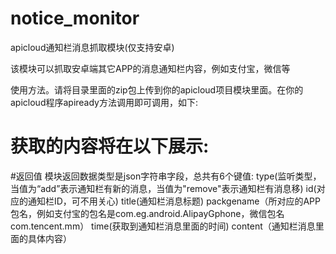 # notice_monitor
apicloud通知栏消息抓取模块(仅支持安卓)

该模块可以抓取安卓端其它APP的消息通知栏内容，例如支付宝，微信等

使用方法。请将目录里面的zip包上传到你的apicloud项目模块里面。在你的apicloud程序apiready方法调用即可调用，如下:

<body>
  <div class="main">
    <h1>获取的内容将在以下展示:</h1>
    <div class="content"></div>
  </div>
</body>

<script type="text/javascript">
    apiready = function() {
        var getNoticeMsg = api.require('notice');
        getNoticeMsg.notice(function(ret){
            var r = document.getElementsByClassName("content")[0];
            var str = JSON.parse(ret['res']);
            if (str['type'] == 'add') {
              var c = "  <b>标题:</b>"+ str['title'] + "  <b>ID号:</b>"+ str['id'] + "  <b>包名:</b>"+ str['packgename'] +" <b> 时间:</b>"+ str['time'] +"  <b>内容:</b>"+ str['content'];
              r.innerHTML += "<br><span>"+ c +"</span>";
            }
        });
    };

</script>
</html>

#返回值
模块返回数据类型是json字符串字段，总共有6个键值:
type(监听类型，当值为“add”表示通知栏有新的消息，当值为"remove"表示通知栏有消息移)
id(对应的通知栏ID，可不用关心)
title(通知栏消息标题)
packgename（所对应的APP包名，例如支付宝的包名是com.eg.android.AlipayGphone，微信包名com.tencent.mm）
time(获取到通知栏消息里面的时间)
content（通知栏消息里面的具体内容）

